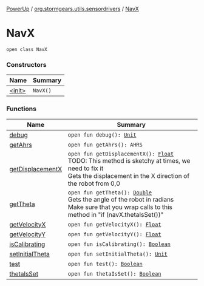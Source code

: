 [PowerUp](../../index.md) / [org.stormgears.utils.sensordrivers](../index.md) / [NavX](./index.md)

# NavX

`open class NavX`

### Constructors

| Name | Summary |
|---|---|
| [&lt;init&gt;](-init-.md) | `NavX()` |

### Functions

| Name | Summary |
|---|---|
| [debug](debug.md) | `open fun debug(): `[`Unit`](https://kotlinlang.org/api/latest/jvm/stdlib/kotlin/-unit/index.html) |
| [getAhrs](get-ahrs.md) | `open fun getAhrs(): AHRS` |
| [getDisplacementX](get-displacement-x.md) | `open fun getDisplacementX(): `[`Float`](https://kotlinlang.org/api/latest/jvm/stdlib/kotlin/-float/index.html)<br>TODO: This method is sketchy at times, we need to fix it <br> Gets the displacement in the X direction of the robot from 0,0 |
| [getTheta](get-theta.md) | `open fun getTheta(): `[`Double`](https://kotlinlang.org/api/latest/jvm/stdlib/kotlin/-double/index.html)<br>Gets the angle of the robot in radians <br> Make sure that you wrap calls to this method in "if (navX.thetaIsSet())" |
| [getVelocityX](get-velocity-x.md) | `open fun getVelocityX(): `[`Float`](https://kotlinlang.org/api/latest/jvm/stdlib/kotlin/-float/index.html) |
| [getVelocityY](get-velocity-y.md) | `open fun getVelocityY(): `[`Float`](https://kotlinlang.org/api/latest/jvm/stdlib/kotlin/-float/index.html) |
| [isCalibrating](is-calibrating.md) | `open fun isCalibrating(): `[`Boolean`](https://kotlinlang.org/api/latest/jvm/stdlib/kotlin/-boolean/index.html) |
| [setInitialTheta](set-initial-theta.md) | `open fun setInitialTheta(): `[`Unit`](https://kotlinlang.org/api/latest/jvm/stdlib/kotlin/-unit/index.html) |
| [test](test.md) | `open fun test(): `[`Boolean`](https://kotlinlang.org/api/latest/jvm/stdlib/kotlin/-boolean/index.html) |
| [thetaIsSet](theta-is-set.md) | `open fun thetaIsSet(): `[`Boolean`](https://kotlinlang.org/api/latest/jvm/stdlib/kotlin/-boolean/index.html) |
